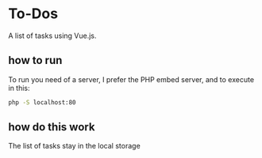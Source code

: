 # To-Dos
A list of tasks using Vue.js.

## how to run
To run you need of a server, I prefer the PHP embed server, and to execute in this:
```bat
php -S localhost:80
```

## how do this work
The list of tasks stay in the local storage
